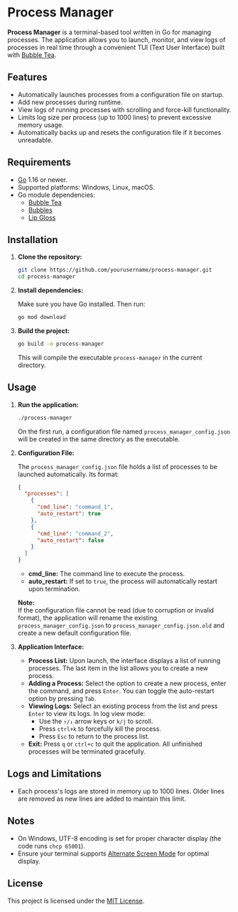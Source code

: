 # Process Manager

**Process Manager** is a terminal-based tool written in Go for managing processes. The application allows you to launch, monitor, and view logs of processes in real time through a convenient TUI (Text User Interface) built with [Bubble Tea](https://github.com/charmbracelet/bubbletea).

## Features

- Automatically launches processes from a configuration file on startup.
- Add new processes during runtime.
- View logs of running processes with scrolling and force-kill functionality.
- Limits log size per process (up to 1000 lines) to prevent excessive memory usage.
- Automatically backs up and resets the configuration file if it becomes unreadable.

## Requirements

- [Go](https://golang.org/dl/) 1.16 or newer.
- Supported platforms: Windows, Linux, macOS.
- Go module dependencies:
  - [Bubble Tea](https://github.com/charmbracelet/bubbletea)
  - [Bubbles](https://github.com/charmbracelet/bubbles)
  - [Lip Gloss](https://github.com/charmbracelet/lipgloss)

## Installation

1. **Clone the repository:**

   ```bash
   git clone https://github.com/yourusername/process-manager.git
   cd process-manager
   ```

2. **Install dependencies:**

   Make sure you have Go installed. Then run:

   ```bash
   go mod download
   ```

3. **Build the project:**

   ```bash
   go build -o process-manager
   ```

   This will compile the executable `process-manager` in the current directory.

## Usage

1. **Run the application:**

   ```bash
   ./process-manager
   ```

   On the first run, a configuration file named `process_manager_config.json` will be created in the same directory as the executable.

2. **Configuration File:**

   The `process_manager_config.json` file holds a list of processes to be launched automatically. Its format:

   ```json
   {
     "processes": [
       {
         "cmd_line": "command_1",
         "auto_restart": true
       },
       {
         "cmd_line": "command_2",
         "auto_restart": false
       }
     ]
   }
   ```

   - **cmd_line:** The command line to execute the process.
   - **auto_restart:** If set to `true`, the process will automatically restart upon termination.

   **Note:**  
   If the configuration file cannot be read (due to corruption or invalid format), the application will rename the existing `process_manager_config.json` to `process_manager_config.json.old` and create a new default configuration file.

3. **Application Interface:**

   - **Process List:** Upon launch, the interface displays a list of running processes. The last item in the list allows you to create a new process.
   - **Adding a Process:** Select the option to create a new process, enter the command, and press `Enter`. You can toggle the auto-restart option by pressing `Tab`.
   - **Viewing Logs:** Select an existing process from the list and press `Enter` to view its logs. In log view mode:
     - Use the `↑/↓` arrow keys or `k/j` to scroll.
     - Press `ctrl+k` to forcefully kill the process.
     - Press `Esc` to return to the process list.
   - **Exit:** Press `q` or `ctrl+c` to quit the application. All unfinished processes will be terminated gracefully.

## Logs and Limitations

- Each process's logs are stored in memory up to 1000 lines. Older lines are removed as new lines are added to maintain this limit.

## Notes

- On Windows, UTF-8 encoding is set for proper character display (the code runs `chcp 65001`).
- Ensure your terminal supports [Alternate Screen Mode](https://en.wikipedia.org/wiki/Alternate_screen_buffer) for optimal display.

## License

This project is licensed under the [MIT License](LICENSE).